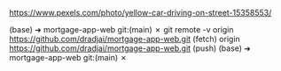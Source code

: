https://www.pexels.com/photo/yellow-car-driving-on-street-15358553/

(base) ➜  mortgage-app-web git:(main) ✗ git remote -v
origin  https://github.com/dradjai/mortgage-app-web.git (fetch)
origin  https://github.com/dradjai/mortgage-app-web.git (push)
(base) ➜  mortgage-app-web git:(main) ✗   

